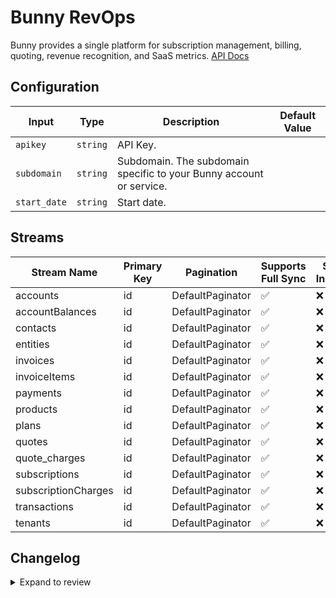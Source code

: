 # Bunny RevOps

Bunny provides a single platform for subscription management, billing, quoting, revenue recognition, and SaaS metrics.
[API Docs](https://docs.bunny.com/developer)

## Configuration

| Input | Type | Description | Default Value |
|-------|------|-------------|---------------|
| `apikey` | `string` | API Key.  |  |
| `subdomain` | `string` | Subdomain. The subdomain specific to your Bunny account or service. |  |
| `start_date` | `string` | Start date.  |  |

## Streams
| Stream Name | Primary Key | Pagination | Supports Full Sync | Supports Incremental |
|-------------|-------------|------------|---------------------|----------------------|
| accounts | id | DefaultPaginator | ✅ |  ❌  |
| accountBalances | id | DefaultPaginator | ✅ |  ❌  |
| contacts | id | DefaultPaginator | ✅ |  ❌  |
| entities | id | DefaultPaginator | ✅ |  ❌  |
| invoices | id | DefaultPaginator | ✅ |  ❌  |
| invoiceItems | id | DefaultPaginator | ✅ |  ❌  |
| payments | id | DefaultPaginator | ✅ |  ❌  |
| products | id | DefaultPaginator | ✅ |  ❌  |
| plans | id | DefaultPaginator | ✅ |  ❌  |
| quotes | id | DefaultPaginator | ✅ |  ❌  |
| quote_charges | id | DefaultPaginator | ✅ |  ❌  |
| subscriptions | id | DefaultPaginator | ✅ |  ❌  |
| subscriptionCharges | id | DefaultPaginator | ✅ |  ❌  |
| transactions | id | DefaultPaginator | ✅ |  ❌  |
| tenants | id | DefaultPaginator | ✅ |  ❌  |

## Changelog

<details>
  <summary>Expand to review</summary>

| Version          | Date              | Pull Request | Subject        |
|------------------|-------------------|--------------|----------------|
| 0.0.21 | 2025-05-03 | [59363](https://github.com/airbytehq/airbyte/pull/59363) | Update dependencies |
| 0.0.20 | 2025-04-26 | [58687](https://github.com/airbytehq/airbyte/pull/58687) | Update dependencies |
| 0.0.19 | 2025-04-19 | [58285](https://github.com/airbytehq/airbyte/pull/58285) | Update dependencies |
| 0.0.18 | 2025-04-12 | [57638](https://github.com/airbytehq/airbyte/pull/57638) | Update dependencies |
| 0.0.17 | 2025-04-05 | [57147](https://github.com/airbytehq/airbyte/pull/57147) | Update dependencies |
| 0.0.16 | 2025-03-29 | [56582](https://github.com/airbytehq/airbyte/pull/56582) | Update dependencies |
| 0.0.15 | 2025-03-22 | [56088](https://github.com/airbytehq/airbyte/pull/56088) | Update dependencies |
| 0.0.14 | 2025-03-08 | [55420](https://github.com/airbytehq/airbyte/pull/55420) | Update dependencies |
| 0.0.13 | 2025-03-01 | [54840](https://github.com/airbytehq/airbyte/pull/54840) | Update dependencies |
| 0.0.12 | 2025-02-22 | [54260](https://github.com/airbytehq/airbyte/pull/54260) | Update dependencies |
| 0.0.11 | 2025-02-15 | [53915](https://github.com/airbytehq/airbyte/pull/53915) | Update dependencies |
| 0.0.10 | 2025-02-08 | [53442](https://github.com/airbytehq/airbyte/pull/53442) | Update dependencies |
| 0.0.9 | 2025-02-01 | [52912](https://github.com/airbytehq/airbyte/pull/52912) | Update dependencies |
| 0.0.8 | 2025-01-25 | [52154](https://github.com/airbytehq/airbyte/pull/52154) | Update dependencies |
| 0.0.7 | 2025-01-18 | [51720](https://github.com/airbytehq/airbyte/pull/51720) | Update dependencies |
| 0.0.6 | 2025-01-11 | [51283](https://github.com/airbytehq/airbyte/pull/51283) | Update dependencies |
| 0.0.5 | 2024-12-28 | [50470](https://github.com/airbytehq/airbyte/pull/50470) | Update dependencies |
| 0.0.4 | 2024-12-21 | [50190](https://github.com/airbytehq/airbyte/pull/50190) | Update dependencies |
| 0.0.3 | 2024-12-14 | [49555](https://github.com/airbytehq/airbyte/pull/49555) | Update dependencies |
| 0.0.2 | 2024-12-12 | [49007](https://github.com/airbytehq/airbyte/pull/49007) | Update dependencies |
| 0.0.1 | 2024-10-29 | | Initial release by [@tbpeders](https://github.com/tbpeders) via Connector Builder |

</details>
